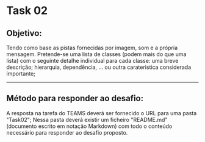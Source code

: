 # Task 02

## Objetivo:
Tendo como base as pistas fornecidas por imagem, som e a própria mensagem. Pretende-se uma lista de classes (podem mais do que uma lista) com o seguinte detalhe individual para cada classe:
uma breve descrição;
hierarquia, dependência, ... ou outra carateristica considerada importante;

---

## Método para responder ao desafio:
A resposta na tarefa do TEAMS deverá ser fornecido o URL para uma pasta "Task02";
Nessa pasta deverá existir um ficheiro "README.md" (documento escrito em notação Markdown) com todo o conteúdo necessário para responder ao desafio proposto.
